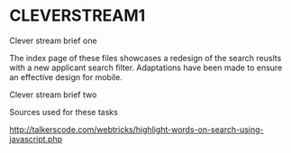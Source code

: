 # CLEVERSTREAM1
Clever stream brief one
 
 The index page of these files showcases a redesign of the search reuslts with a new applicant search filter. Adaptations have been made to ensure an effective design for mobile. 

Clever stream brief two

Sources used for these tasks 

http://talkerscode.com/webtricks/highlight-words-on-search-using-javascript.php
